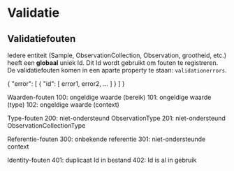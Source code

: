 # Validatie

## Validatiefouten

Iedere entiteit (Sample, ObservationCollection, Observation, grootheid, etc.) heeft een **globaal** uniek Id.
Dit Id wordt gebruikt om fouten te registreren. De validatiefouten komen in een aparte property te staan: ```validationerrors```.

{ "error": [ { "id": [ error1, error2, ... ] } ] }

Waarden-fouten
 100: ongeldige waarde (bereik)
 101: ongeldige waarde (type)
 102: ongeldige waarde (context)

Type-fouten
 200: niet-ondersteund ObservationType
 201: niet-ondersteund ObservationCollectionType

Referentie-fouten
 300: onbekende referentie
 301: niet-ondersteunde context

Identity-fouten
 401: duplicaat Id in bestand
 402: Id is al in gebruik
